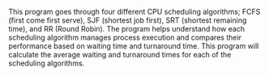 This program goes through four different CPU scheduling algorithms; FCFS (first come first serve), SJF (shortest job first), SRT (shortest remaining time), and RR (Round Robin).
The program helps understand how each scheduling algorithm manages process execution and compares their performance based on waiting time and turnaround time. This program will 
calculate the average waiting and turnaround times for each of the scheduling algorithms.
